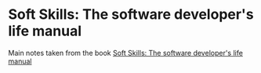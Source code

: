 # Soft Skills: The software developer's life manual

Main notes taken from the book [Soft Skills: The software developer's life manual](https://www.amazon.com/Soft-Skills-software-developers-manual/dp/1617292397)

